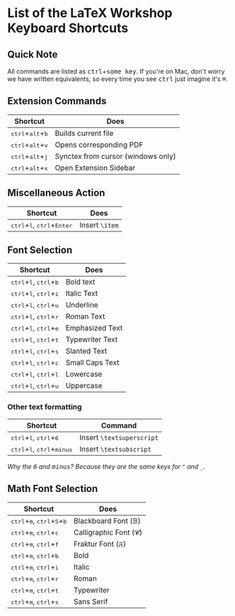 # List of the LaTeX Workshop Keyboard Shortcuts

## Quick Note

All commands are listed as <kbd>ctrl</kbd>+<kbd>some key</kbd>. If you're on Mac, don't worry we have written equivalents, so every time you see <kbd>ctrl</kbd>  just imagine it's <kbd>⌘</kbd>.

## Extension Commands

| Shortcut                                    | Does                               |
| ------------------------------------------- | ---------------------------------- |
| <kbd>ctrl</kbd>+<kbd>alt</kbd>+<kbd>b</kbd> | Builds current file                |
| <kbd>ctrl</kbd>+<kbd>alt</kbd>+<kbd>v</kbd> | Opens corresponding PDF            |
| <kbd>ctrl</kbd>+<kbd>alt</kbd>+<kbd>j</kbd> | Synctex from cursor (windows only) |
| <kbd>ctrl</kbd>+<kbd>alt</kbd>+<kbd>x</kbd> | Open Extension Sidebar             |

## Miscellaneous Action

| Shortcut                                                       | Does         |
| -------------------------------------------------------------- | ------------ |
| <kbd>ctrl</kbd>+<kbd>l</kbd>, <kbd>ctrl</kbd>+<kbd>Enter</kbd> | Insert `\item` |

## Font Selection

| Shortcut                                                   | Does            |
| ---------------------------------------------------------- | --------------- |
| <kbd>ctrl</kbd>+<kbd>l</kbd>, <kbd>ctrl</kbd>+<kbd>b</kbd> | Bold text       |
| <kbd>ctrl</kbd>+<kbd>l</kbd>, <kbd>ctrl</kbd>+<kbd>i</kbd> | Italic Text     |
| <kbd>ctrl</kbd>+<kbd>l</kbd>, <kbd>ctrl</kbd>+<kbd>u</kbd> | Underline       |
| <kbd>ctrl</kbd>+<kbd>l</kbd>, <kbd>ctrl</kbd>+<kbd>r</kbd> | Roman Text      |
| <kbd>ctrl</kbd>+<kbd>l</kbd>, <kbd>ctrl</kbd>+<kbd>e</kbd> | Emphasized Text |
| <kbd>ctrl</kbd>+<kbd>l</kbd>, <kbd>ctrl</kbd>+<kbd>t</kbd> | Typewriter Text |
| <kbd>ctrl</kbd>+<kbd>l</kbd>, <kbd>ctrl</kbd>+<kbd>s</kbd> | Slanted Text    |
| <kbd>ctrl</kbd>+<kbd>l</kbd>, <kbd>ctrl</kbd>+<kbd>c</kbd> | Small Caps Text |
| <kbd>ctrl</kbd>+<kbd>l</kbd>, <kbd>ctrl</kbd>+<kbd>l</kbd> | Lowercase       |
| <kbd>ctrl</kbd>+<kbd>l</kbd>, <kbd>ctrl</kbd>+<kbd>u</kbd> | Uppercase       |

### Other text formatting

| Shortcut                                                       | Command                   |
| -------------------------------------------------------------- | ------------------------- |
| <kbd>ctrl</kbd>+<kbd>l</kbd>, <kbd>ctrl</kbd>+<kbd>6</kbd>     | Insert `\textsuperscript` |
| <kbd>ctrl</kbd>+<kbd>l</kbd>, <kbd>ctrl</kbd>+<kbd>minus</kbd> | Insert `\textsubscript`   |

_Why the <kbd>6</kbd> and <kbd>minus</kbd>? Because they are the same keys for `^` and `_`._

## Math Font Selection

| Shortcut                                                                | Does                   |
| ----------------------------------------------------------------------- | ---------------------- |
| <kbd>ctrl</kbd>+<kbd>m</kbd>, <kbd>ctrl</kbd>+<kbd>S</kbd>+<kbd>b</kbd> | Blackboard Font (𝔹)   |
| <kbd>ctrl</kbd>+<kbd>m</kbd>, <kbd>ctrl</kbd>+<kbd>c</kbd>              | Calligraphic Font (𝓒) |
| <kbd>ctrl</kbd>+<kbd>m</kbd>, <kbd>ctrl</kbd>+<kbd>f</kbd>              | Fraktur Font (𝔉)      |
| <kbd>ctrl</kbd>+<kbd>m</kbd>, <kbd>ctrl</kbd>+<kbd>b</kbd>              | Bold                   |
| <kbd>ctrl</kbd>+<kbd>m</kbd>, <kbd>ctrl</kbd>+<kbd>i</kbd>              | Italic                 |
| <kbd>ctrl</kbd>+<kbd>m</kbd>, <kbd>ctrl</kbd>+<kbd>r</kbd>              | Roman                  |
| <kbd>ctrl</kbd>+<kbd>m</kbd>, <kbd>ctrl</kbd>+<kbd>t</kbd>              | Typewriter             |
| <kbd>ctrl</kbd>+<kbd>m</kbd>, <kbd>ctrl</kbd>+<kbd>s</kbd>              | Sans Serif             |
